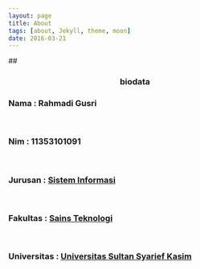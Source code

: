 ```yaml
---
layout: page
title: About
tags: [about, Jekyll, theme, moon]
date: 2016-03-21
---
```




##<h3><center>biodata</center></h3>


<p><h3>Nama : Rahmadi Gusri </h3><br>
<p><h3>Nim : 11353101091 </h3><br>
<p><h3>Jurusan : <a href ="http://sif.uin-suska.ac.id/">Sistem Informasi</a></h3><br>
<p><h3>Fakultas : <a href ="http://fst.uin-suska.ac.id/">Sains Teknologi</a></h3><br>
<p><h3>Universitas : <a href ="http://uin-suska.ac.id/">Universitas Sultan Syarief Kasim</a></h3><br>

